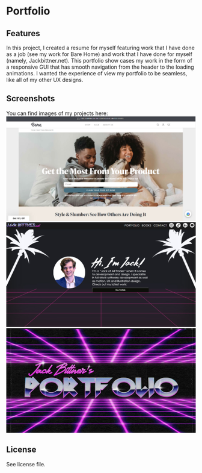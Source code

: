 # Portfolio
## Features
In this project, I created a resume for myself featuring work that I have done as a job (see my work for Bare Home) and work that I have done for myself (namely, Jackbittner.net).
This portfolio show cases my work in the form of a responsive GUI that has smooth navigation from the header to the loading animations.  I wanted the experience of view my portfolio to be seamless, like all of my other UX designs.  

## Screenshots
You can find images of my projects here:
![portfolio image 1](./assets/images/BareHomePreview.jpg)
![portfolio image 2](./assets/images/JackBittnerNetPreview.jpg)
![portfolio image 3](./assets/images/BehancePreview.jpg)

## License
See license file.
